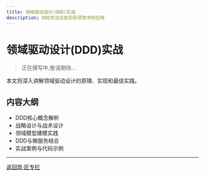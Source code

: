 ```yaml
---
title: 领域驱动设计(DDD)实战
description: DDD方法论在实际项目中的应用
---
```


# 领域驱动设计(DDD)实战

> 正在撰写中,敬请期待...

本文将深入讲解领域驱动设计的原理、实现和最佳实践。

## 内容大纲

- DDD核心概念解析
- 战略设计与战术设计
- 领域模型建模实践
- DDD与微服务结合
- 实战案例与代码示例

---

[返回筑·匠专栏](/tutorials/architecture/)

